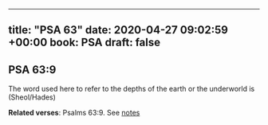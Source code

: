 
---
title: "PSA 63"
date: 2020-04-27 09:02:59 +00:00
book: PSA
draft: false
---

## PSA 63:9

The word used here to refer to the depths of the earth or the underworld is (Sheol/Hades)

**Related verses**: Psalms 63:9. See [notes](https://my.bible.com/notes/3416866094177837343)

